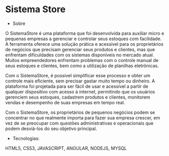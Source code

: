 # Sistema Store

- Sobre

O SistemaStore é uma plataforma que foi desenvolvida para auxiliar micro e pequenas empresas a gerenciar e controlar seus estoques com facilidade. A ferramenta oferece uma solução prática e acessível para os proprietários de negócios que precisam gerenciar seus produtos e clientes, mas que enfrentam dificuldades com os sistemas disponíveis no mercado atual. Muitos empreendedores enfrentam problemas com o controle manual de seus estoques e clientes, bem como a utilização de planilhas eletrônicas.

Com o SistemaStore, é possível simplificar esse processo e obter um controle mais eficiente, sem precisar gastar muito tempo ou dinheiro. A plataforma foi projetada para ser fácil de usar e acessível a partir de qualquer dispositivo com acesso à internet, permitindo que os usuários gerenciem seus estoques, cadastrem produtos e clientes, monitorem vendas e desempenho de suas empresas em tempo real.

Com o SistemaStore, os proprietários de pequenos negócios podem se concentrar no que realmente importa para fazer sua empresa crescer, em vez de se preocupar com questões administrativas e operacionais que podem desviá-los do seu objetivo principal.

- Tecnologias:

HTML5, CSS3, JAVASCRIPT, ANGULAR, NODEJS, MYSQL
